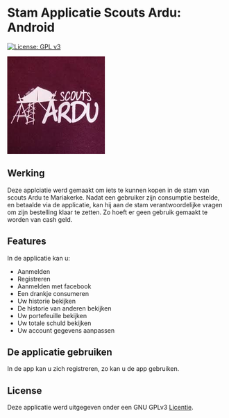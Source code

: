 
# Stam Applicatie Scouts Ardu: Android
[![License: GPL v3](https://img.shields.io/badge/License-GPLv3-blue.svg)](https://www.gnu.org/licenses/gpl-3.0)

![](https://raw.githubusercontent.com/lucasverm/ScoutsArduAndroid/master/app/src/main/res/drawable/ardu_logo.jpeg)

## Werking
Deze applciatie werd gemaakt om iets te kunnen kopen in de stam van scouts Ardu te Mariakerke. Nadat een gebruiker zijn consumptie bestelde, en betaalde via de applicatie, kan hij aan de stam verantwoordelijke vragen om zijn bestelling klaar te zetten. Zo hoeft er geen gebruik gemaakt te worden van cash geld. 

## Features
In de applicatie kan u: 
- Aanmelden
- Registreren
- Aanmelden met facebook
- Een drankje consumeren
- Uw historie bekijken
- De historie van anderen bekijken
- Uw portefeuille bekijken
- Uw totale schuld bekijken
- Uw account gegevens aanpassen

## De applicatie gebruiken
In de app kan u zich registreren, zo kan u de app gebruiken.

## License
Deze applicatie werd uitgegeven onder een GNU GPLv3 [Licentie](https://github.com/lucasverm/ScoutsArduIOS/blob/master/LICENSE.md "LICENSE").
